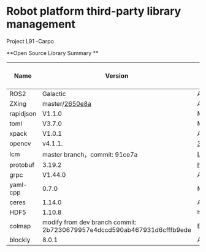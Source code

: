 # **Robot platform third-party library management**

Project L91 -Carpo

**Open Source Library Summary **

| Name      | Version                                                      | License                                                      | Whether to modify |
| --------- | ------------------------------------------------------------ | ------------------------------------------------------------ | ----------------- |
| ROS2      | Galactic                                                     | Apache 2.0                                                   | No                |
| ZXing     | master/[2650e8a](https://github.com/liangxiaowei00/zxing-cpp/commit/2650e8a318e28eaeb246ee636909e637376de924) | Apache License2.0                                            | Yes               |
| rapidjson | V1.1.0                                                       | MIT                                                          | No                |
| toml      | V3.7.0                                                       | MIT                                                          | No                |
| xpack     | V1.0.1                                                       | Apache License2.0                                            | No                |
| opencv    | v4.1.1.                                                      | [3-clause BSD license](https://github.com/opencv/opencv/blob/4.4.0/LICENSE). | No                |
| lcm       | master branch，commit: 91ce7a                                | [ LGPL-2.1 License ](https://github.com/lcm-proj/lcm/blob/master/COPYING) | No                |
| protobuf  | 3.19.2                                                       | https://github.com/protocolbuffers/protobuf/blob/main/LICENSE                    | No                |
| grpc      | V1.44.0                                                      | Apache License2.0                                            | No                |
| yaml-cpp  | 0.7.0                                                        | MIT                                                          | No                |
| ceres     | 1.14.0                                                       | Apache-2.0                                                   | No                |
| HDF5      | 1.10.8                                                       | `https://github.com/HDFGroup/hdf5`                           | No                |
| colmap    | modify from dev branch   commit: 2b7230679957e4dccd590ab467931d6cfffb9ede | BSD                                                          | Yes               |
| blockly   | 8.0.1                                                        | Apache License2.0                                            | Yes               |
